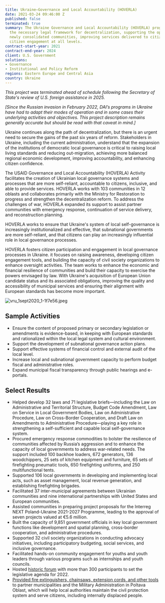 ```yaml
---
title: Ukraine—Governance and Local Accountability (HOVERLA)
date: 2021-03-24 09:46:00 Z
published: false
terminated: true
summary: The Ukraine Governance and Local Accountability (HOVERLA) program is completing
  the necessary legal framework for decentralization, supporting the operation of
  newly consolidated communities, improving services delivered to citizens, and advancing
  citizen engagement at all levels.
contract-start-year: 2021
contract-end-year: 2024
client: U.S. Government
solutions:
- Governance
- Institutional and Policy Reform
regions: Eastern Europe and Central Asia
country: Ukraine
---
```


<aside><em>This project was terminated ahead of schedule following the Secretary of State's review of U.S. foreign assistance in 2025.</em></aside>

*[Since the Russian invasion in February 2022, DAI’s programs in Ukraine have had to adapt their modes of operation and in some cases their underlying activities and objectives. This project description remains generally accurate but should be read with that caveat in mind.]*

Ukraine continues along the path of decentralization, but there is an urgent need to secure the gains of the past six years of reform. Stakeholders in Ukraine, including the current administration, understand that the expansion of the institutions of democratic local governance is critical to raising local living standards and reducing out-migration, achieving more balanced regional economic development, improving accountability, and enhancing citizen confidence.

The USAID Governance and Local Accountability (HOVERLA) Activity facilitates the creation of Ukrainian local governance systems and processes that are more self-reliant, accountable to citizens, inclusive, and able to provide services. HOVERLA works with 103 communities in 12 oblasts and collaborates primarily with the Ministry for Restoration to progress and strengthen the decentralization reform. To address the challenges of war, HOVERLA expanded its support to assist partner communities with emergency response, continuation of service delivery, and reconstruction planning.

HOVERLA works to ensure that Ukraine's system of local self-governance is increasingly institutionalized and effective, that subnational governments are more self-reliant, and that citizens can play an increasingly influential role in local governance processes.

HOVERLA fosters citizen participation and engagement in local governance processes in Ukraine. it focuses on raising awareness, developing citizen engagement tools, and building the capacity of civil society organizations to enhance oversight activities. The team works to enhance the economic and financial resilience of communities and build their capacity to exercise the powers envisaged by law. With Ukraine's acquisition of European Union candidate status and its associated obligations, improving the quality and accessibility of municipal services and ensuring their alignment with European standards has become more important.

![vru_1sept2020_1-1f7e56.jpeg](/uploads/vru_1sept2020_1-1f7e56.jpeg)

## Sample Activities

* Ensure the content of proposed primary or secondary legislation or amendments is evidence-based, in keeping with European standards and rationalized within the local legal system and cultural environment.
* Support the development of subnational governance action plans.
* Support effective systems of financial control and external audit of the local level.
* Increase local and subnational government capacity to perform budget fiscal and administrative roles.
* Expand municipal fiscal transparency through public hearings and e-portals.

## Select Results

* Helped develop 32 laws and 71 legislative briefs—including the Law on Administrative and Territorial Structure, Budget Code Amendment, Law on Service in Local Government Bodies, Law on Administrative Procedure, Law on Cross-Border Cooperation, and Draft Law on Amendments to Administrative Procedure—playing a key role in strengthening a self-sufficient and capable local self-governance system.
* Procured emergency response commodities to bolster the resilience of communities affected by Russia’s aggression and to enhance the capacity of local governments to address war-related needs. The support included 100 backhoe loaders, 672 generators, 136 woodchippers, 25 sets of kitchen equipment and furniture, 65 sets of firefighting pneumatic tools, 650 firefighting uniforms, and 250 multifunctional tents.
* Supported 106 local governments in developing and implementing local acts, such as asset management, local revenue generation, and establishing firefighting brigades.
* Facilitated 37 inter-municipal agreements between Ukrainian communities and nine international partnerships with United States and European communities.
* Assisted communities in preparing project proposals for the Interreg NEXT Poland-Ukraine 2021-2027 Programme, leading to the approval of seven projects valued at €5.6 million.
* Built the capacity of 9,851 government officials in key local government functions like development and spatial planning, cross-border cooperation, and administrative procedures.
* Supported 32 civil society organizations in conducting advocacy initiatives, including participatory budgeting, social services, and inclusive governance.
* Facilitated hands-on community engagement for youths and youth leaders through various programs such as internships and youth councils.
* Hosted [historic forum](https://www.dai.com/news/landmark-forum-shows-legislative-path-forward-for-decentralization-in-ukraine) with more than 300 participants to set the legislative agenda for 2022.
* [Provided fire extinguishers, chainsaws, extension cords, and other tools](https://daiglobal.exposure.co/pivoting-in-war-time) to partner municipalities and the Military Administration in Poltava Oblast, which will help local authorities maintain the civil protection system and serve citizens, including internally displaced people.
